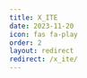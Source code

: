 ```yaml
---
title: X_ITE
date: 2023-11-20
icon: fas fa-play
order: 2
layout: redirect
redirect: /x_ite/
---
```

